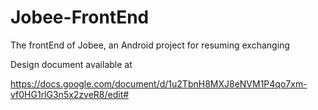 # Jobee-FrontEnd
The frontEnd of Jobee, an Android project for resuming exchanging

Design document available at

https://docs.google.com/document/d/1u2TbnH8MXJ8eNVM1P4qo7xm-vf0HG1rlG3n5x2zveR8/edit#

